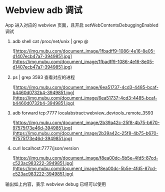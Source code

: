 # Webview adb 调试

App 进入对应的 webview 页面，且开启 setWebContentsDebuggingEnabled 调试

1. adb shell cat /proc/net/unix | grep @

    ![https://img.mubu.com/document_image/1fbadff9-1086-4e16-8e05-d1407ecb47a7-3949851.jpg](https://img.mubu.com/document_image/1fbadff9-1086-4e16-8e05-d1407ecb47a7-3949851.jpg)

2. ps | grep 3593 查看对应的进程

    ![https://img.mubu.com/document_image/6ea51737-4cd3-4485-bcaf-b4460d0732b4-3949851.jpg](https://img.mubu.com/document_image/6ea51737-4cd3-4485-bcaf-b4460d0732b4-3949851.jpg)

3. adb forward tcp:7777 localabstract:webview_devtools_remote_3593

    ![https://img.mubu.com/document_image/2b39a42c-25f8-4b75-b670-97575f73e46d-3949851.jpg](https://img.mubu.com/document_image/2b39a42c-25f8-4b75-b670-97575f73e46d-3949851.jpg)

4. curl localhost:7777/json/version

    ![https://img.mubu.com/document_image/f8ea00dc-5b5e-4fd5-87cd-c523ac983222-3949851.jpg](https://img.mubu.com/document_image/f8ea00dc-5b5e-4fd5-87cd-c523ac983222-3949851.jpg)

输出如上内容，表示 webview debug 已经可以使用